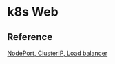 # k8s Web

## Reference

[NodePort, ClusterIP, Load balancer](https://stackoverflow.com/questions/41509439/whats-the-difference-between-clusterip-nodeport-and-loadbalancer-service-types)
